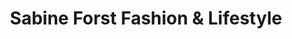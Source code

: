 ---
title: "Sabine Forst Fashion & Lifestyle"
url: /leverkusen/sabine-forst-fashion-und-lifestyle/
shop: Kleidung
---